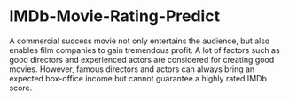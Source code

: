 # IMDb-Movie-Rating-Predict
A commercial success movie not only entertains the audience, but also enables film companies to gain tremendous profit. A lot of factors such as good directors and experienced actors are considered for creating good movies. However, famous directors and actors can always bring an expected box-office income but cannot guarantee a highly rated IMDb score.
